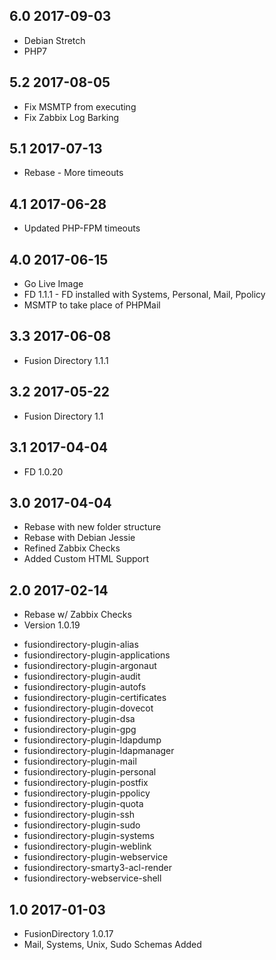 ## 6.0 2017-09-03 <dave at tiredofit dot ca>

* Debian Stretch
* PHP7

## 5.2 2017-08-05 <dave at tiredofit dot ca>

* Fix MSMTP from executing
* Fix Zabbix Log Barking

## 5.1 2017-07-13 <dave at tiredofit dot ca>

* Rebase - More timeouts

## 4.1 2017-06-28 <dave at tiredofit dot ca>

* Updated PHP-FPM timeouts

## 4.0 2017-06-15 <dave at tiredofit dot ca>

* Go Live Image
* FD 1.1.1 - FD installed with Systems, Personal, Mail, Ppolicy
* MSMTP to take place of PHPMail

## 3.3 2017-06-08 <dave at tiredofit dot ca>

* Fusion Directory 1.1.1

## 3.2 2017-05-22 <dave at tiredofit dot ca>

* Fusion Directory 1.1


## 3.1 2017-04-04 <dave at tiredofit dot ca>

* FD 1.0.20
## 3.0 2017-04-04 <dave at tiredofit dot ca>

* Rebase with new folder structure
* Rebase with Debian Jessie
* Refined Zabbix Checks
* Added Custom HTML Support


## 2.0 2017-02-14 <dave at tiredofit dot ca>

* Rebase w/ Zabbix Checks
* Version 1.0.19
 - fusiondirectory-plugin-alias
 - fusiondirectory-plugin-applications
 - fusiondirectory-plugin-argonaut
 - fusiondirectory-plugin-audit
 - fusiondirectory-plugin-autofs
 - fusiondirectory-plugin-certificates
 - fusiondirectory-plugin-dovecot
 - fusiondirectory-plugin-dsa
 - fusiondirectory-plugin-gpg
 - fusiondirectory-plugin-ldapdump
 - fusiondirectory-plugin-ldapmanager
 - fusiondirectory-plugin-mail
 - fusiondirectory-plugin-personal
 - fusiondirectory-plugin-postfix
 - fusiondirectory-plugin-ppolicy
 - fusiondirectory-plugin-quota
 - fusiondirectory-plugin-ssh
 - fusiondirectory-plugin-sudo
 - fusiondirectory-plugin-systems
 - fusiondirectory-plugin-weblink
 - fusiondirectory-plugin-webservice
 - fusiondirectory-smarty3-acl-render
 - fusiondirectory-webservice-shell

## 1.0 2017-01-03 <dave at tiredofit dot ca>

* FusionDirectory 1.0.17 
* Mail, Systems, Unix, Sudo Schemas Added
